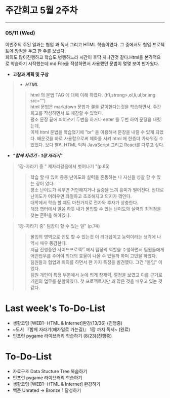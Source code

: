# 주간회고 5월 2주차
---
### 05/11 (Wed)
이번주의 주된 일과는 협업 과 독서 그리고 HTML 학습이였다. 그 중에서도 협업 프로젝트에 방점을 두고 한 주를 보냈다.<br>
회의도 많이진행하고 학습도 병행하느라 시간이 후딱 지나간것 같다.Html을 본격적으로 학습하기 시작했는데 md File을 작성하면서
사용했던 문법이 몇몇 보여 반가웠다.
+ **고찰과 계획 및 구상**<br>
> + ***HTML***
>> html 의 문법 TAG 에 대해 이해 하였다. (h1,strong>,ol,li,ul,br,img src="")<br>
>> html 문법은 markdown 문법과 결을 같이한다는것을 학습하면서, 주간회고를 작성하면서 또 체감할 수 있었다.<br> 
>> 평소 문장 끝에 띄어쓰기 두번을 하거나 enter 를 두번 하여 문장을 내렸는데,<br> 이제 html 문법을 학습했기에 "br" 을 이용해서 문장을 내릴 수 있게 되었다.
>> 배운것을 바로 사용함으로써 체화를 시켜 html 에 한층더 가까워질 수 있었다. 보다 빨리 HTML 익혀  JavaScript 그리고 React를 다루고 싶다.
>> 
+ ***"함께 자리기 - 1장 자라기"***  
> 1장-자라기 중 " 제자리걸음에서 벗어나기 "(p.65) 
>> 학습 할 때 있어 종종 난이도와 실력을 혼동하는 나 자신을 성찰 할 수 있는 장이 었다.<br>
>> 평소 난이도가 쉬우면 거만해지거나 싫증을 느껴 흥미가 떨어진다. 반대로 난이도가 어려우면 좌절하고 초조해지고 의지가 꺾인다.<br>
>> 대학에서 학습 할 떄도 마찬가지로 전자와 후자가 상충한다.<br> 해당 챕터에서 말씀 하듯 내가 몰입할 수 있는 난이도와 실력의 최적점을 찾는 훈련을 해야겠다.

> 1장-자라기 중" 팀장이 할 수 있는 일" (p.74)
>> 몰입의 영역으로 인도 할 수 있는것 이 리더쉽이고 능력이라는 생각에 나 역시 매우 동감한다.<br>
>> 지금 진행중인 사이드프로젝트에서 팀장의 역할을 수행하면서 팀원들에게 어떤업무를 주어야 최대의 효율이 나올 수 있을까 하며 고민을 하였다.<br>
>> 팀원들과 협업과 회의를 하면서 한 가지 특징을 발견헀다. 그건 "몰입" 이었다.<br> 팀원 개인이 특정 부분에서 눈에 띄게 잠재력, 열정을 보였고 
>>  이를 근거로 개인의 업무를 분할하였다. 첫 프로젝트지만 꽤 많은 것을 배우고 있는 것 같다.




# Last week's To-Do-List
+ 생활코딩 [WEB1- HTML & Internet]완강(13/36) (진행중) <br>
+ ~도서 『함께 자라기(애자일로 가는길)』 1장 까지 독서~ (완료)
+ 인프런 pygame 라이브러리 학습하기 (8/23)(진행중)


# To-Do-List
+ 자료구조 Data Stucture Tree 복습하기
+ 인프런 pygame 라이브러리 학습하기 
+ 생활코딩 [WEB1- HTML & Internet] 완강하기
+ 백준 Unrated -> Bronze 1 달성하기

